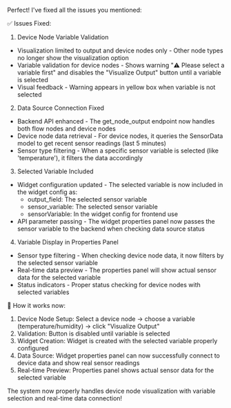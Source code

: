 Perfect! I've fixed all the issues you mentioned:

  ✅ Issues Fixed:

  1. Device Node Variable Validation

  - Visualization limited to output and device nodes only - Other node types no longer show the visualization
   option
  - Variable validation for device nodes - Shows warning "⚠️ Please select a variable first" and disables the
   "Visualize Output" button until a variable is selected
  - Visual feedback - Warning appears in yellow box when variable is not selected

  2. Data Source Connection Fixed

  - Backend API enhanced - The get_node_output endpoint now handles both flow nodes and device nodes
  - Device node data retrieval - For device nodes, it queries the SensorData model to get recent sensor
  readings (last 5 minutes)
  - Sensor type filtering - When a specific sensor variable is selected (like 'temperature'), it filters the
  data accordingly

  3. Selected Variable Included

  - Widget configuration updated - The selected variable is now included in the widget config as:
    - output_field: The selected sensor variable
    - sensor_variable: The selected sensor variable
    - sensorVariable: In the widget config for frontend use
  - API parameter passing - The widget properties panel now passes the sensor variable to the backend when
  checking data source status

  4. Variable Display in Properties Panel

  - Sensor type filtering - When checking device node data, it now filters by the selected sensor variable
  - Real-time data preview - The properties panel will show actual sensor data for the selected variable
  - Status indicators - Proper status checking for device nodes with selected variables

  🎯 How it works now:

  1. Device Node Setup: Select a device node → choose a variable (temperature/humidity) → click "Visualize
  Output"
  2. Validation: Button is disabled until variable is selected
  3. Widget Creation: Widget is created with the selected variable properly configured
  4. Data Source: Widget properties panel can now successfully connect to device data and show real sensor
  readings
  5. Real-time Preview: Properties panel shows actual sensor data for the selected variable

  The system now properly handles device node visualization with variable selection and real-time data
  connection!
